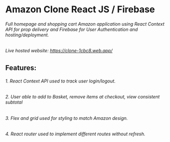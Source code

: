 # Amazon Clone React JS / Firebase

###### Full homepage and shopping cart Amazon application using React Context API for prop delivery and Firebase for User Authentication and hosting/deployment.  



###### Live hosted website: https://clone-1cbc8.web.app/

## Features: 

###### 1. React Context API used to track user login/logout.
###### 2. User able to add to Basket, remove items at checkout, view consistent subtotal
###### 3. Flex and grid used for styling to match Amazon design.  
###### 4. React router used to implement different routes without refresh. 
